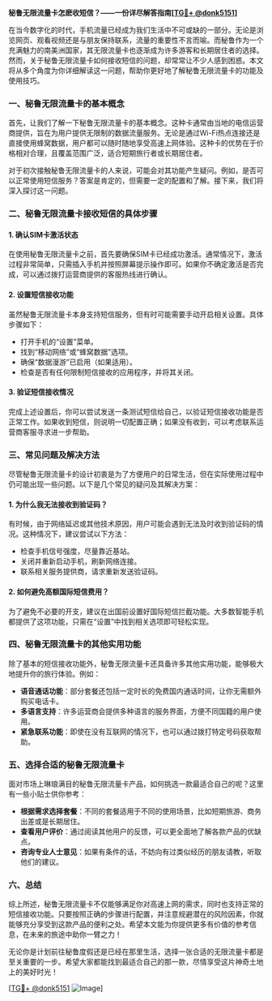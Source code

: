 **秘鲁无限流量卡怎麽收短信？——一份详尽解答指南[[TG💪+ @donk5151](https://t.me/s/donk5151)]**

在当今数字化的时代，手机流量已经成为我们生活中不可或缺的一部分。无论是浏览网页、观看视频还是与朋友保持联系，流量的重要性不言而喻。而秘鲁作为一个充满魅力的南美洲国家，其无限流量卡也逐渐成为许多游客和长期居住者的选择。然而，关于秘鲁无限流量卡如何接收短信的问题，却常常让不少人感到困惑。本文将从多个角度为你详细解读这一问题，帮助你更好地了解秘鲁无限流量卡的功能及使用技巧。

### 一、秘鲁无限流量卡的基本概念

首先，让我们了解一下秘鲁无限流量卡的基本概念。这种卡通常由当地的电信运营商提供，旨在为用户提供无限制的数据流量服务。无论是通过Wi-Fi热点连接还是直接使用蜂窝数据，用户都可以随时随地享受高速上网体验。这种卡的优势在于价格相对合理，且覆盖范围广泛，适合短期旅行者或长期居住者。

对于初次接触秘鲁无限流量卡的人来说，可能会对其功能产生疑问。例如，是否可以正常使用短信服务？答案是肯定的，但需要一定的配置和了解。接下来，我们将深入探讨这一问题。

### 二、秘鲁无限流量卡接收短信的具体步骤

#### 1. 确认SIM卡激活状态

在使用秘鲁无限流量卡之前，首先要确保SIM卡已经成功激活。通常情况下，激活过程非常简单，只需插入手机并按照屏幕提示操作即可。如果你不确定激活是否完成，可以通过拨打运营商提供的客服热线进行确认。

#### 2. 设置短信接收功能

虽然秘鲁无限流量卡本身支持短信服务，但有时可能需要手动开启相关设置。具体步骤如下：

- 打开手机的“设置”菜单。
- 找到“移动网络”或“蜂窝数据”选项。
- 确保“数据漫游”已启用（如果适用）。
- 检查是否有任何限制短信接收的应用程序，并将其关闭。

#### 3. 验证短信接收情况

完成上述设置后，你可以尝试发送一条测试短信给自己，以验证短信接收功能是否正常工作。如果收到短信，则说明一切配置正确；如果没有收到，可以考虑联系运营商客服寻求进一步帮助。

### 三、常见问题及解决方法

尽管秘鲁无限流量卡的设计初衷是为了方便用户的日常生活，但在实际使用过程中仍可能出现一些问题。以下是几个常见的疑问及其解决方案：

#### 1. 为什么我无法接收到验证码？

有时候，由于网络延迟或其他技术原因，用户可能会遇到无法及时收到验证码的情况。这种情况下，建议尝试以下方法：

- 检查手机信号强度，尽量靠近基站。
- 关闭并重新启动手机，刷新网络连接。
- 联系相关服务提供商，请求重新发送验证码。

#### 2. 如何避免高额国际短信费用？

为了避免不必要的开支，建议在出国前设置好国际短信拦截功能。大多数智能手机都提供了这项功能，只需在“设置”中找到相关选项即可轻松实现。

### 四、秘鲁无限流量卡的其他实用功能

除了基本的短信接收功能外，秘鲁无限流量卡还具备许多其他实用功能，能够极大地提升你的旅行体验。例如：

- **语音通话功能**：部分套餐还包括一定时长的免费国内通话时间，让你无需额外购买电话卡。
- **多语言支持**：许多运营商会提供多种语言的服务界面，方便不同国籍的用户使用。
- **紧急联系功能**：即使在没有互联网的情况下，也可以通过拨打特定号码获取帮助。

### 五、选择合适的秘鲁无限流量卡

面对市场上琳琅满目的秘鲁无限流量卡产品，如何挑选一款最适合自己的呢？这里有一些小贴士供你参考：

- **根据需求选择套餐**：不同的套餐适用于不同的使用场景，比如短期旅游、商务出差或是长期居住。
- **查看用户评价**：通过阅读其他用户的反馈，可以更全面地了解各款产品的优缺点。
- **咨询专业人士意见**：如果有条件的话，不妨向有过类似经历的朋友请教，听取他们的建议。

### 六、总结

综上所述，秘鲁无限流量卡不仅能够满足你对高速上网的需求，同时也支持正常的短信接收功能。只要按照正确的步骤进行配置，并注意规避潜在的风险因素，你就能够充分享受到这款产品的便利之处。希望本文能为你提供更多有价值的参考信息，在未来的旅途中助你一臂之力！

无论你是计划前往秘鲁度假还是已经在那里生活，选择一张合适的无限流量卡都是至关重要的一步。希望大家都能找到最适合自己的那一款，尽情享受这片神奇土地上的美好时光！

[[TG💪+ @donk5151](https://t.me/s/donk5151) ![Image](https://i.postimg.cc/rwNCRYN7/Snipaste-2025-04-30-17-27-05.png)]